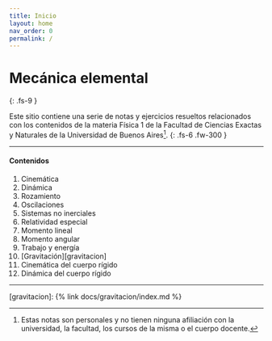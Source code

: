```yaml
---
title: Inicio
layout: home
nav_order: 0
permalink: /
---
```


# Mecánica elemental
{: .fs-9 }

Este sitio contiene una serie de notas y ejercicios resueltos relacionados con los contenidos de la materia Física 1 de la Facultad de Ciencias Exactas y Naturales de la Universidad de Buenos Aires[^1].
{: .fs-6 .fw-300 }

---

#### Contenidos

1. Cinemática
2. Dinámica
3. Rozamiento
4. Oscilaciones
5. Sistemas no inerciales
6. Relatividad especial
7. Momento lineal
8. Momento angular
9. Trabajo y energía
10. [Gravitación][gravitacion]
11. Cinemática del cuerpo rígido
12. Dinámica del cuerpo rígido

----

[^1]: Estas notas son personales y no tienen ninguna afiliación con la universidad, la facultad, los cursos de la misma o el cuerpo docente.

[gravitacion]: {% link docs/gravitacion/index.md %}